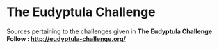 # The Eudyptula Challenge 
Sources pertaining to the challenges given in <b>The Eudyptula Challenge<b>
<br/>Follow : http://eudyptula-challenge.org/
